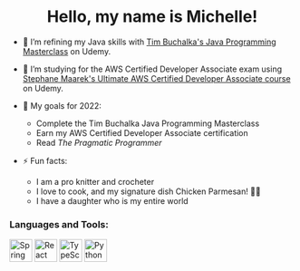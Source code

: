 <h1 align="center">Hello, my name is Michelle!</h1>

- 🌱 I’m refining my Java skills with [Tim Buchalka's Java Programming Masterclass](https://www.udemy.com/course/java-the-complete-java-developer-course) on Udemy.
- 🌱 I’m studying for the AWS Certified Developer Associate exam using [Stephane Maarek's Ultimate AWS Certified Developer Associate course](https://www.udemy.com/course/aws-certified-developer-associate-dva-c01/) on Udemy.


- 💎 My goals for 2022:
  - Complete the Tim Buchalka Java Programming Masterclass
  - Earn my AWS Certified Developer Associate certification
  - Read *The Pragmatic Programmer*

- ⚡ Fun facts: 
  - I am a pro knitter and crocheter
  - I love to cook, and my signature dish Chicken Parmesan! 🧶🐔
  - I have a daughter who is my entire world

<h3 align="left">Languages and Tools:</h3>
<p align="left">

  <a href="https://spring.io/"><img src="https://cdn.jsdelivr.net/gh/devicons/devicon/icons/spring/spring-original.svg" width="40" height="40" alt="Spring"/></a>
  <a href="https://reactjs.org/"><img src="https://cdn.jsdelivr.net/gh/devicons/devicon/icons/react/react-original.svg" width="40" height="40" alt="React"/></a>
  <a href="https://www.typescriptlang.org"><img src="https://www.svgrepo.com/show/374144/typescript.svg" width="40" height="40" alt="TypeScript"/></a>
  <a href="https://www.python.org/"><img src="https://cdn.jsdelivr.net/gh/devicons/devicon/icons/python/python-original.svg" width="40" height="40" alt="Python"/></a>                  
          
</p>

